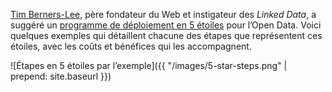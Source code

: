 [Tim Berners-Lee](http://www.w3.org/People/Berners-Lee/card#i), père fondateur du Web et instigateur des _Linked Data_, a suggéré un [programme de déploiement en 5 étoiles](http://www.w3.org/DesignIssues/LinkedData.html) pour l’Open Data. Voici quelques exemples qui détaillent chacune des étapes que représentent ces étoiles, avec les coûts et bénéfices qui les accompagnent.

![Étapes en 5 étoiles par l’exemple]({{ "/images/5-star-steps.png" | prepend: site.baseurl }})
